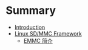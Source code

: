 # Summary

* [Introduction](README.md)
* [Linux SD/MMC Framework](linux-sd-mmc-framework/introduction.md)
   * [EMMC 简介](linux-sd-mmc-framework/emmc_overview.md)

